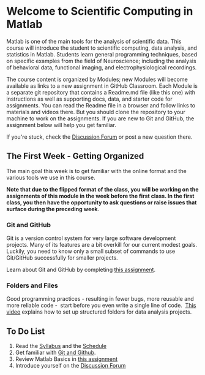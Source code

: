 # Welcome to Scientific Computing in Matlab

Matlab is one of the main tools for the analysis of scientific data. This course will introduce the student to scientific computing, data analysis, and statistics in Matlab. Students learn general programming techniques, based on specific examples from the field of Neuroscience; including the analysis of behavioral data, functional imaging, and electrophysiological recordings.

The course content is organized by Modules; new Modules will become available as links to a new assignment in GitHub Classroom. Each Module is a separate git repository that contains a Readme.md file (like this one) with instructions as well as supporting docs, data, and starter code for assignments. You can read the Readme file in a browser and follow links to materials and videos there. But you should clone the repository to your machine to work on the assignments. If you are new to Git and GitHub, the assignment below will help you get familiar.

If you're stuck, check the [Discussion Forum](https://github.com/orgs/Scientific-Computing-in-Matlab/teams/students-2023) or post a new question there.

## The First Week - Getting Organized

The main goal this week is to get familiar with the online format and the various tools we use in this course.

**Note that due to the flipped format of the class, you will be working on the assignments of this module in the week before the first class.
In the first class, you then have the opportunity to ask questions or raise issues that surface during the preceding week**.

### Git and GitHub

Git is a version control system for very large software development projects. Many of its features are a bit overkill for our current modest goals. Luckily, you need to know only a small subset of commands to use Git/GitHub successfully for smaller projects.

Learn about Git and GitHub by completing [this assignment](https://classroom.github.com/a/tOy8ASUu).
### Folders and Files

Good programming practices - resulting in fewer bugs, more reusable and more reliable code -  start before you even write a single line of code.  
[This video](https://youtu.be/MGYSZHscos8) explains how to set up structured folders for data analysis projects.

## To Do List

1. Read the [Syllabus](./docs/syllabus.docx) and the [Schedule](./docs/schedule.docx)
2. Get familiar with [Git and Github](https://classroom.github.com/a/tOy8ASUu).
3. Review Matlab Basics in [this assignment](https://classroom.github.com/a/fSPQOOPw)
4. Introduce yourself on the [Discussion Forum](https://github.com/orgs/Scientific-Computing-in-Matlab/teams/students-2023/discussions/1)
